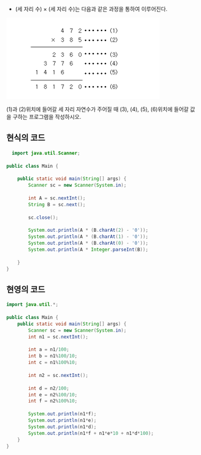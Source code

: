 - (세 자리 수) × (세 자리 수)는 다음과 같은 과정을 통하여 이루어진다.  

![](/images/2588.png)

(1)과 (2)위치에 들어갈 세 자리 자연수가 주어질 때 (3), (4), (5), (6)위치에 들어갈 값을 구하는 프로그램을 작성하시오.  

## 현식의 코드  

```java
  import java.util.Scanner;

public class Main {

    public static void main(String[] args) {
        Scanner sc = new Scanner(System.in);

        int A = sc.nextInt();
        String B = sc.next();

        sc.close();

        System.out.println(A * (B.charAt(2) - '0'));
        System.out.println(A * (B.charAt(1) - '0'));
        System.out.println(A * (B.charAt(0) - '0'));
        System.out.println(A * Integer.parseInt(B));

    }
}
```

## 현영의 코드
```java
import java.util.*;

public class Main {
    public static void main(String[] args) {
        Scanner sc = new Scanner(System.in);
        int n1 = sc.nextInt();
        
        int a = n1/100;
        int b = n1%100/10;
        int c = n1%100%10;
        
        int n2 = sc.nextInt();
        
        int d = n2/100;
        int e = n2%100/10;
        int f = n2%100%10;
        
        System.out.println(n1*f);
        System.out.println(n1*e);
        System.out.println(n1*d);
        System.out.println(n1*f + n1*e*10 + n1*d*100);
    }
}
```